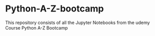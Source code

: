 # Python-A-Z-bootcamp
This repository consists of all the Jupyter Notebooks from the udemy Course Python A-Z Bootcamp

